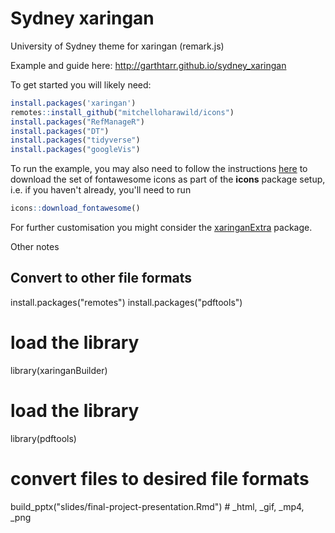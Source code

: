 # Sydney xaringan

University of Sydney theme for xaringan (remark.js)

Example and guide here: http://garthtarr.github.io/sydney_xaringan

To get started you will likely need:

```r
install.packages('xaringan')
remotes::install_github("mitchelloharawild/icons")
install.packages("RefManageR")
install.packages("DT")
install.packages("tidyverse")
install.packages("googleVis")
```

To run the example, you may also need to follow the instructions [here](https://github.com/mitchelloharawild/icons) to download the set of fontawesome icons as part of the **icons** package setup, i.e. if you haven't already, you'll need to run

```r
icons::download_fontawesome()
```

For further customisation you might consider the [xaringanExtra](https://github.com/gadenbuie/xaringanExtra) package.

Other notes
## Convert to other file formats

install.packages("remotes")
install.packages("pdftools")

# load the library
library(xaringanBuilder)
# load the library
library(pdftools)

# convert files to desired file formats
build_pptx("slides/final-project-presentation.Rmd") # _html, _gif, _mp4, _png

